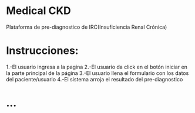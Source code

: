 # Medical CKD
Plataforma de pre-diagnostico de IRC(Insuficiencia Renal Crónica)

# Instrucciones:
1.-El usuario ingresa a la pagina <Nombre de la pagina>
2.-El usuario da click en el botón iniciar en la parte principal de la página
3.-El usuario llena el formulario con los datos del paciente/usuario
4.-El sistema arroja el resultado del pre-diagnostico

# ...
